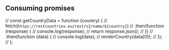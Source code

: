 ## Consuming promises

// const getCountryData = function (country) {
//   fetch(`https://restcountries.eu/rest/v2/name/${country}`)
//     .then(function (response) {
//       console.log(response);
//       return response.json();
//     })
//     .then(function (data) {
//       console.log(data);
//       renderCountry(data[0]);
//     });
// };